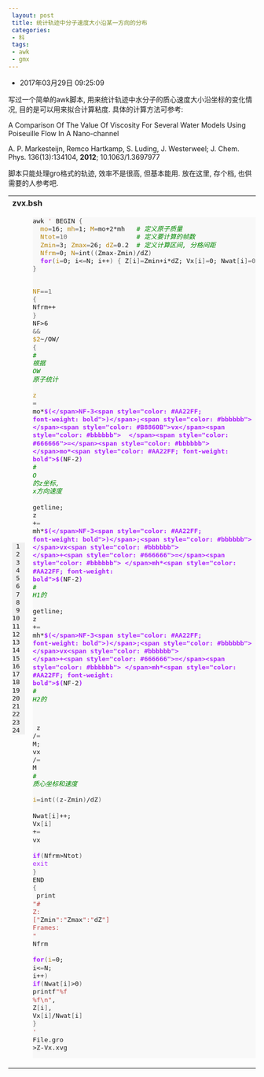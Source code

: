 ```yaml
---
 layout: post
 title: 统计轨迹中分子速度大小沿某一方向的分布
 categories:
 - 科
 tags:
 - awk
 - gmx
---
```


- 2017年03月29日 09:25:09

写过一个简单的awk脚本, 用来统计轨迹中水分子的质心速度大小沿坐标的变化情况, 目的是可以用来拟合计算粘度. 具体的计算方法可参考:

A Comparison Of The Value Of Viscosity For Several Water Models Using Poiseuille Flow In A Nano-channel

A. P. Markesteijn, Remco Hartkamp, S. Luding, J. Westerweel; J. Chem. Phys. 136(13):134104, __2012__; 10.1063/1.3697977

脚本只能处理gro格式的轨迹, 效率不是很高, 但基本能用. 放在这里, 存个档, 也供需要的人参考吧.

<table class="highlighttable"><th colspan="2" style="text-align:left">zvx.bsh</th><tr><td><div class="linenodiv" style="background-color: #f0f0f0; padding-right: 10px"><pre style="line-height: 125%"> 1
 2
 3
 4
 5
 6
 7
 8
 9
10
11
12
13
14
15
16
17
18
19
20
21
22
23
24</pre></div></td><td class="code"><div class="highlight" style="background: #f8f8f8"><pre style="line-height: 125%">awk<span style="color: #bbbbbb"> </span><span style="color: #BB4444">&#39;</span><span style="color: #bbbbbb"> </span>BEGIN<span style="color: #bbbbbb"> </span><span style="color: #666666">{</span><span style="color: #bbbbbb"></span>
<span style="color: #bbbbbb">  </span><span style="color: #B8860B">mo</span><span style="color: #666666">=</span>16;<span style="color: #bbbbbb"> </span><span style="color: #B8860B">mh</span><span style="color: #666666">=</span>1;<span style="color: #bbbbbb"> </span><span style="color: #B8860B">M</span><span style="color: #666666">=</span>mo+2*mh<span style="color: #bbbbbb">   </span><span style="color: #008800; font-style: italic">#</span><span style="color: #bbbbbb"> </span><span style="color: #008800; font-style: italic">定义原子质量</span><span style="color: #bbbbbb"></span>
<span style="color: #bbbbbb">  </span><span style="color: #B8860B">Ntot</span><span style="color: #666666">=10</span><span style="color: #bbbbbb">                  </span><span style="color: #008800; font-style: italic">#</span><span style="color: #bbbbbb"> </span><span style="color: #008800; font-style: italic">定义要计算的帧数</span><span style="color: #bbbbbb"></span>
<span style="color: #bbbbbb">  </span><span style="color: #B8860B">Zmin</span><span style="color: #666666">=</span>3;<span style="color: #bbbbbb"> </span><span style="color: #B8860B">Zmax</span><span style="color: #666666">=</span>26;<span style="color: #bbbbbb"> </span><span style="color: #B8860B">dZ</span><span style="color: #666666">=</span>0.2<span style="color: #bbbbbb">  </span><span style="color: #008800; font-style: italic">#</span><span style="color: #bbbbbb"> </span><span style="color: #008800; font-style: italic">定义计算区间,</span><span style="color: #bbbbbb"> </span><span style="color: #008800; font-style: italic">分格间距</span><span style="color: #bbbbbb"></span>
<span style="color: #bbbbbb">  </span><span style="color: #B8860B">Nfrm</span><span style="color: #666666">=</span>0;<span style="color: #bbbbbb"> </span><span style="color: #B8860B">N</span><span style="color: #666666">=</span>int<span style="color: #666666">((</span>Zmax-Zmin<span style="color: #666666">)</span>/dZ<span style="color: #666666">)</span><span style="color: #bbbbbb"></span>
<span style="color: #bbbbbb">  </span><span style="color: #AA22FF; font-weight: bold">for</span><span style="color: #666666">(</span><span style="color: #B8860B">i</span><span style="color: #666666">=</span>0;<span style="color: #bbbbbb"> </span>i&lt;<span style="color: #666666">=</span>N;<span style="color: #bbbbbb"> </span>i++<span style="color: #666666">)</span><span style="color: #bbbbbb"> </span><span style="color: #666666">{</span><span style="color: #bbbbbb"> </span>Z<span style="color: #666666">[</span>i<span style="color: #666666">]=</span>Zmin+i*dZ;<span style="color: #bbbbbb"> </span>Vx<span style="color: #666666">[</span>i<span style="color: #666666">]=</span>0;<span style="color: #bbbbbb"> </span>Nwat<span style="color: #666666">[</span>i<span style="color: #666666">]=0</span><span style="color: #bbbbbb"> </span><span style="color: #666666">}</span><span style="color: #bbbbbb"></span>
<span style="color: #666666">}</span><span style="color: #bbbbbb"></span>

<span style="color: #B8860B">NF</span><span style="color: #666666">==1</span><span style="color: #bbbbbb"> </span><span style="color: #666666">{</span><span style="color: #bbbbbb"> </span>Nfrm++<span style="color: #bbbbbb"> </span><span style="color: #666666">}</span><span style="color: #bbbbbb"></span>
NF&gt;6<span style="color: #bbbbbb"> </span><span style="color: #666666">&amp;&amp;</span><span style="color: #bbbbbb"> </span><span style="color: #B8860B">$2</span>~/OW/<span style="color: #bbbbbb"> </span><span style="color: #666666">{</span><span style="color: #bbbbbb">   </span><span style="color: #008800; font-style: italic">#</span><span style="color: #bbbbbb"> </span><span style="color: #008800; font-style: italic">根据</span><span style="color: #bbbbbb"> </span><span style="color: #008800; font-style: italic">OW</span><span style="color: #bbbbbb"> </span><span style="color: #008800; font-style: italic">原子统计</span><span style="color: #bbbbbb"></span>
<span style="color: #bbbbbb">           </span><span style="color: #B8860B">z</span><span style="color: #bbbbbb">  </span><span style="color: #666666">=</span><span style="color: #bbbbbb"> </span>mo*<span style="color: #AA22FF; font-weight: bold">$(</span>NF-3<span style="color: #AA22FF; font-weight: bold">)</span>;<span style="color: #bbbbbb"> </span><span style="color: #B8860B">vx</span><span style="color: #bbbbbb">  </span><span style="color: #666666">=</span><span style="color: #bbbbbb"> </span>mo*<span style="color: #AA22FF; font-weight: bold">$(</span>NF-2<span style="color: #AA22FF; font-weight: bold">)</span><span style="color: #bbbbbb"> </span><span style="color: #008800; font-style: italic">#</span><span style="color: #bbbbbb"> </span><span style="color: #008800; font-style: italic">O</span><span style="color: #bbbbbb"> </span><span style="color: #008800; font-style: italic">的z坐标,</span><span style="color: #bbbbbb"> </span><span style="color: #008800; font-style: italic">x方向速度</span><span style="color: #bbbbbb"></span>
<span style="color: #bbbbbb">  </span>getline;<span style="color: #bbbbbb"> </span>z<span style="color: #bbbbbb"> </span>+<span style="color: #666666">=</span><span style="color: #bbbbbb"> </span>mh*<span style="color: #AA22FF; font-weight: bold">$(</span>NF-3<span style="color: #AA22FF; font-weight: bold">)</span>;<span style="color: #bbbbbb"> </span>vx<span style="color: #bbbbbb"> </span>+<span style="color: #666666">=</span><span style="color: #bbbbbb"> </span>mh*<span style="color: #AA22FF; font-weight: bold">$(</span>NF-2<span style="color: #AA22FF; font-weight: bold">)</span><span style="color: #bbbbbb"> </span><span style="color: #008800; font-style: italic">#</span><span style="color: #bbbbbb"> </span><span style="color: #008800; font-style: italic">H1的</span><span style="color: #bbbbbb"></span>
<span style="color: #bbbbbb">  </span>getline;<span style="color: #bbbbbb"> </span>z<span style="color: #bbbbbb"> </span>+<span style="color: #666666">=</span><span style="color: #bbbbbb"> </span>mh*<span style="color: #AA22FF; font-weight: bold">$(</span>NF-3<span style="color: #AA22FF; font-weight: bold">)</span>;<span style="color: #bbbbbb"> </span>vx<span style="color: #bbbbbb"> </span>+<span style="color: #666666">=</span><span style="color: #bbbbbb"> </span>mh*<span style="color: #AA22FF; font-weight: bold">$(</span>NF-2<span style="color: #AA22FF; font-weight: bold">)</span><span style="color: #bbbbbb"> </span><span style="color: #008800; font-style: italic">#</span><span style="color: #bbbbbb"> </span><span style="color: #008800; font-style: italic">H2的</span><span style="color: #bbbbbb"></span>

<span style="color: #bbbbbb">  </span>z<span style="color: #bbbbbb"> </span>/<span style="color: #666666">=</span><span style="color: #bbbbbb"> </span>M;<span style="color: #bbbbbb"> </span>vx<span style="color: #bbbbbb"> </span>/<span style="color: #666666">=</span><span style="color: #bbbbbb"> </span>M<span style="color: #bbbbbb">    </span><span style="color: #008800; font-style: italic">#</span><span style="color: #bbbbbb"> </span><span style="color: #008800; font-style: italic">质心坐标和速度</span><span style="color: #bbbbbb"></span>
<span style="color: #bbbbbb">  </span><span style="color: #B8860B">i</span><span style="color: #666666">=</span>int<span style="color: #666666">((</span>z-Zmin<span style="color: #666666">)</span>/dZ<span style="color: #666666">)</span><span style="color: #bbbbbb"></span>
<span style="color: #bbbbbb">  </span>Nwat<span style="color: #666666">[</span>i<span style="color: #666666">]</span>++;<span style="color: #bbbbbb"> </span>Vx<span style="color: #666666">[</span>i<span style="color: #666666">]</span><span style="color: #bbbbbb"> </span>+<span style="color: #666666">=</span><span style="color: #bbbbbb"> </span>vx<span style="color: #bbbbbb"></span>
<span style="color: #bbbbbb">  </span><span style="color: #AA22FF; font-weight: bold">if</span><span style="color: #666666">(</span>Nfrm&gt;Ntot<span style="color: #666666">)</span><span style="color: #bbbbbb"> </span><span style="color: #AA22FF">exit</span><span style="color: #bbbbbb"></span>
<span style="color: #666666">}</span><span style="color: #bbbbbb"></span>
END<span style="color: #bbbbbb"> </span><span style="color: #666666">{</span><span style="color: #bbbbbb"></span>
<span style="color: #bbbbbb">  </span>print<span style="color: #bbbbbb"> </span><span style="color: #BB4444">&quot;#</span><span style="color: #bbbbbb"> </span><span style="color: #BB4444">Z:</span><span style="color: #bbbbbb"> </span><span style="color: #BB4444">[&quot;</span>Zmin<span style="color: #BB4444">&quot;:&quot;</span>Zmax<span style="color: #BB4444">&quot;:&quot;</span>dZ<span style="color: #BB4444">&quot;]</span><span style="color: #bbbbbb">    </span><span style="color: #BB4444">Frames:</span><span style="color: #bbbbbb"> </span><span style="color: #BB4444">&quot;</span><span style="color: #bbbbbb"> </span>Nfrm<span style="color: #bbbbbb"></span>
<span style="color: #bbbbbb">  </span><span style="color: #AA22FF; font-weight: bold">for</span><span style="color: #666666">(</span><span style="color: #B8860B">i</span><span style="color: #666666">=</span>0;<span style="color: #bbbbbb"> </span>i&lt;<span style="color: #666666">=</span>N;<span style="color: #bbbbbb"> </span>i++<span style="color: #666666">)</span><span style="color: #bbbbbb"> </span><span style="color: #AA22FF; font-weight: bold">if</span><span style="color: #666666">(</span>Nwat<span style="color: #666666">[</span>i<span style="color: #666666">]</span>&gt;0<span style="color: #666666">)</span><span style="color: #bbbbbb"> </span>printf<span style="color: #BB4444">&quot;%f</span><span style="color: #bbbbbb"> </span><span style="color: #BB4444">%f\n&quot;</span>,<span style="color: #bbbbbb"> </span>Z<span style="color: #666666">[</span>i<span style="color: #666666">]</span>,<span style="color: #bbbbbb"> </span>Vx<span style="color: #666666">[</span>i<span style="color: #666666">]</span>/Nwat<span style="color: #666666">[</span>i<span style="color: #666666">]</span><span style="color: #bbbbbb"></span>
<span style="color: #666666">}</span><span style="color: #bbbbbb"></span>
<span style="color: #BB4444">&#39;</span><span style="color: #bbbbbb"> </span>File.gro<span style="color: #bbbbbb"> </span>&gt;Z-Vx.xvg<span style="color: #bbbbbb"></span>
</pre></div>
</td></tr></table>

